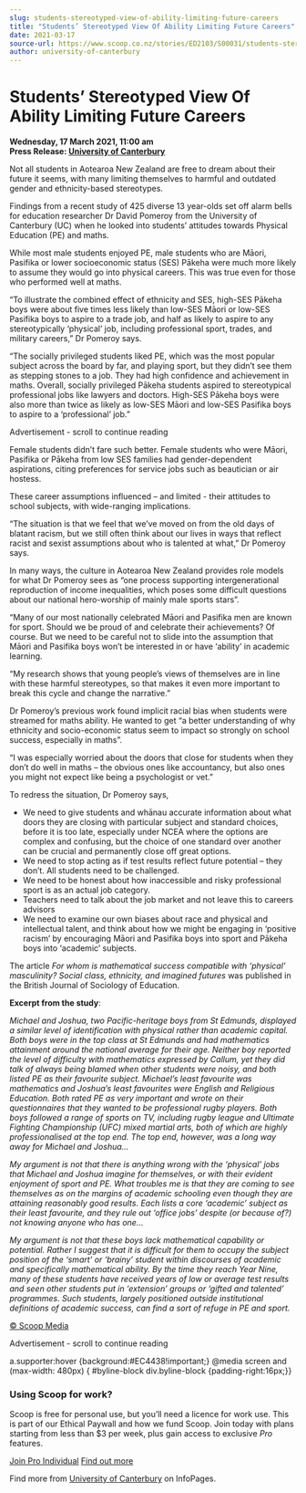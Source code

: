 ```yaml
---
slug: students-stereotyped-view-of-ability-limiting-future-careers
title: "Students’ Stereotyped View Of Ability Limiting Future Careers"
date: 2021-03-17
source-url: https://www.scoop.co.nz/stories/ED2103/S00031/students-stereotyped-view-of-ability-limiting-future-careers.htm
author: university-of-canterbury
---
```

Students’ Stereotyped View Of Ability Limiting Future Careers
=============================================================

**Wednesday, 17 March 2021, 11:00 am**  
**Press Release: [University of Canterbury](https://info.scoop.co.nz/University_of_Canterbury)**

Not all students in Aotearoa New Zealand are free to dream about their future it seems, with many limiting themselves to harmful and outdated gender and ethnicity-based stereotypes.

Findings from a recent study of 425 diverse 13 year-olds set off alarm bells for education researcher Dr David Pomeroy from the University of Canterbury (UC) when he looked into students’ attitudes towards Physical Education (PE) and maths.

While most male students enjoyed PE, male students who are Māori, Pasifika or lower socioeconomic status (SES) Pākeha were much more likely to assume they would go into physical careers. This was true even for those who performed well at maths.

“To illustrate the combined effect of ethnicity and SES, high-SES Pākeha boys were about five times less likely than low-SES Māori or low-SES Pasifika boys to aspire to a trade job, and half as likely to aspire to any stereotypically ‘physical’ job, including professional sport, trades, and military careers,” Dr Pomeroy says.

“The socially privileged students liked PE, which was the most popular subject across the board by far, and playing sport, but they didn’t see them as stepping stones to a job. They had high confidence and achievement in maths. Overall, socially privileged Pākeha students aspired to stereotypical professional jobs like lawyers and doctors. High-SES Pākeha boys were also more than twice as likely as low-SES Māori and low-SES Pasifika boys to aspire to a ‘professional’ job.”

Advertisement - scroll to continue reading





Female students didn’t fare such better. Female students who were Māori, Pasifika or Pākeha from low SES families had gender-dependent aspirations, citing preferences for service jobs such as beautician or air hostess.

These career assumptions influenced – and limited - their attitudes to school subjects, with wide-ranging implications.

“The situation is that we feel that we’ve moved on from the old days of blatant racism, but we still often think about our lives in ways that reflect racist and sexist assumptions about who is talented at what,” Dr Pomeroy says.

In many ways, the culture in Aotearoa New Zealand provides role models for what Dr Pomeroy sees as “one process supporting intergenerational reproduction of income inequalities, which poses some difficult questions about our national hero-worship of mainly male sports stars”.

“Many of our most nationally celebrated Māori and Pasifika men are known for sport. Should we be proud of and celebrate their achievements? Of course. But we need to be careful not to slide into the assumption that Māori and Pasifika boys won’t be interested in or have ‘ability’ in academic learning.

“My research shows that young people’s views of themselves are in line with these harmful stereotypes, so that makes it even more important to break this cycle and change the narrative.”

Dr Pomeroy’s previous work found implicit racial bias when students were streamed for maths ability. He wanted to get “a better understanding of why ethnicity and socio-economic status seem to impact so strongly on school success, especially in maths”.

“I was especially worried about the doors that close for students when they don’t do well in maths – the obvious ones like accountancy, but also ones you might not expect like being a psychologist or vet.”

To redress the situation, Dr Pomeroy says,

*   We need to give students and whānau accurate information about what doors they are closing with particular subject and standard choices, before it is too late, especially under NCEA where the options are complex and confusing, but the choice of one standard over another can be crucial and permanently close off great options.
*   We need to stop acting as if test results reflect future potential – they don’t. All students need to be challenged.
*   We need to be honest about how inaccessible and risky professional sport is as an actual job category.
*   Teachers need to talk about the job market and not leave this to careers advisors
*   We need to examine our own biases about race and physical and intellectual talent, and think about how we might be engaging in ‘positive racism’ by encouraging Māori and Pasifika boys into sport and Pākeha boys into ‘academic’ subjects.

The article _For whom is mathematical success compatible with ‘physical’ masculinity? Social class, ethnicity, and imagined futures_ was published in the British Journal of Sociology of Education.

**Excerpt from the study**:

_Michael and Joshua, two Pacific-heritage boys from St Edmunds, displayed a similar level of identification with physical rather than academic capital. Both boys were in the top class at St Edmunds and had mathematics attainment around the national average for their age. Neither boy reported the level of difficulty with mathematics expressed by Callum, yet they did talk of always being blamed when other students were noisy, and both listed PE as their favourite subject. Michael’s least favourite was mathematics and Joshua’s least favourites were English and Religious Education. Both rated PE as very important and wrote on their questionnaires that they wanted to be professional rugby players. Both boys followed a range of sports on TV, including rugby league and Ultimate Fighting Championship (UFC) mixed martial arts, both of which are highly professionalised at the top end. The top end, however, was a long way away for Michael and Joshua…_

_My argument is not that there is anything wrong with the ‘physical’ jobs that Michael and Joshua imagine for themselves, or with their evident enjoyment of sport and PE. What troubles me is that they are coming to see themselves as on the margins of academic schooling even though they are attaining reasonably good results. Each lists a core ‘academic’ subject as their least favourite, and they rule out ‘office jobs’ despite (or because of?) not knowing anyone who has one…_

_My argument is not that these boys lack mathematical capability or potential. Rather I suggest that it is difficult for them to occupy the subject position of the ‘smart’ or ‘brainy’ student within discourses of academic and specifically mathematical ability. By the time they reach Year Nine, many of these students have received years of low or average test results and seen other students put in ‘extension’ groups or ‘gifted and talented’ programmes. Such students, largely positioned outside institutional definitions of academic success, can find a sort of refuge in PE and sport._

[© Scoop Media](http://www.scoop.co.nz/about/terms.html)  

Advertisement - scroll to continue reading



a.supporter:hover {background:#EC4438!important;} @media screen and (max-width: 480px) { #byline-block div.byline-block {padding-right:16px;}}

### Using Scoop for work?

Scoop is free for personal use, but you’ll need a licence for work use. This is part of our Ethical Paywall and how we fund Scoop. Join today with plans starting from less than $3 per week, plus gain access to exclusive _Pro_ features.  
  
[Join Pro Individual](https://pro.scoop.co.nz/Individual/?from=ProIn24) [Find out more](https://pro.scoop.co.nz/using-scoop-for-work/?from=ProIn24)

Find more from [University of Canterbury](https://info.scoop.co.nz/University_of_Canterbury) on InfoPages.